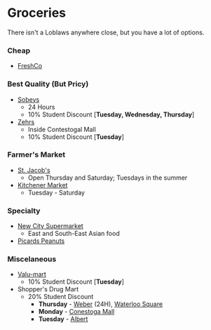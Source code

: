 # Groceries

There isn't a Loblaws anywhere close, but you have a lot of options.

### Cheap
- [FreshCo](https://goo.gl/maps/rFr1bYkcVmm)

### Best Quality (But Pricy)
- [Sobeys](https://goo.gl/maps/mgpnyDHiQ272)
  - 24 Hours
  - 10% Student Discount [**Tuesday, Wednesday, Thursday**]
- [Zehrs](https://goo.gl/maps/XoTGcUwT4Br)
  - Inside Contestogal Mall
  - 10% Student Discount [**Tuesday**]

### Farmer's Market
- [St. Jacob's](https://goo.gl/maps/MPgA3HHEoF22)
  - Open Thursday and Saturday; Tuesdays in the summer
- [Kitchener Market](https://goo.gl/maps/oXUXCFC7Cm22)
  - Tuesday - Saturday

### Specialty
- [New City Supermarket](https://goo.gl/maps/LRkpGZnNn9J2)
  - East and South-East Asian food
- [Picards Peanuts](https://goo.gl/maps/KDvTAx9Pe862)

### Miscelaneous
- [Valu-mart](https://goo.gl/maps/xLDXmPBEmp62)
  - 10% Student Discount [**Tuesday**]
- Shopper's Drug Mart
  - 20% Student Discount
    - **Thursday** - [Weber](https://goo.gl/maps/CPDdGRBGjo22) (24H), [Waterloo Square](https://goo.gl/maps/kGWuBxAR2U62)
    - **Monday** - [Conestoga Mall](https://goo.gl/maps/bRzj4vGu5uv)
    - **Tuesday** - [Albert](https://goo.gl/maps/uBT2fXdwqhQ2)
